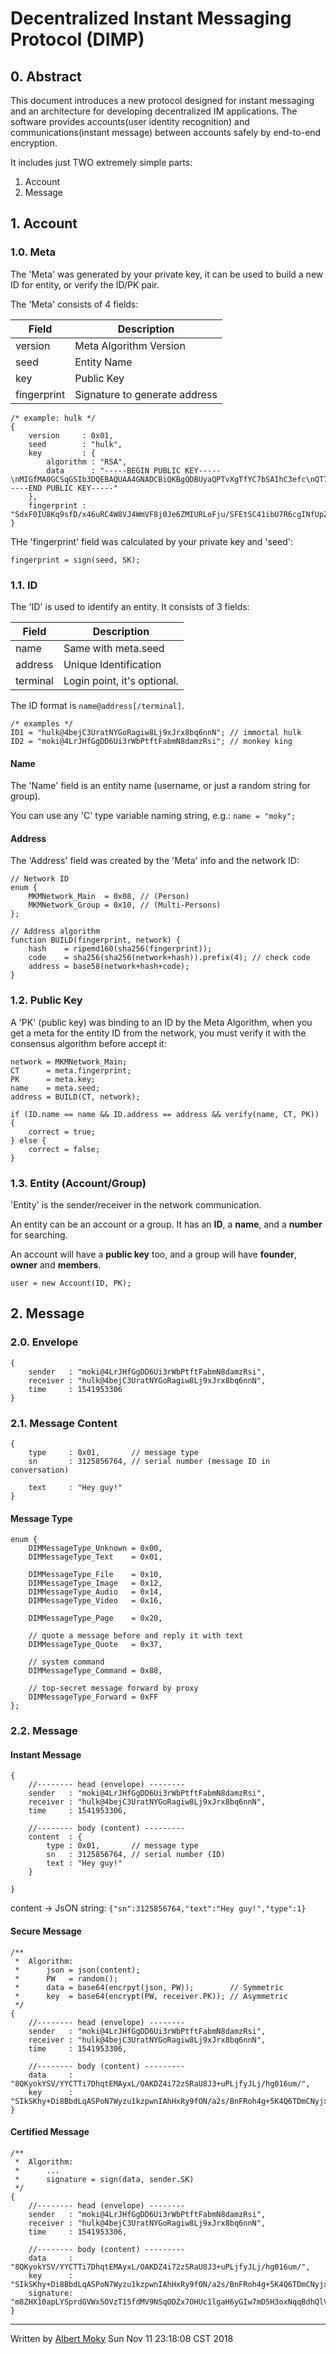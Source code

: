# Decentralized Instant Messaging Protocol (DIMP)

## 0. Abstract
This document introduces a new protocol designed for instant messaging and an architecture for developing decentralized IM applications. The software provides accounts(user identity recognition) and communications(instant message) between accounts safely by end-to-end encryption.

It includes just TWO extremely simple parts:

1. Account
2. Message

## 1. Account

### 1.0. Meta
The 'Meta' was generated by your private key,
it can be used to build a new ID for entity, or verify the ID/PK pair.

The 'Meta' consists of 4 fields:

| Field       | Description                   |
| ----------- | ----------------------------- |
| version     | Meta Algorithm Version        |
| seed        | Entity Name                   |
| key         | Public Key                    |
| fingerprint | Signature to generate address |

```
/* example: hulk */
{
    version     : 0x01,
    seed        : "hulk",
    key         : {
        algorithm : "RSA",
        data      : "-----BEGIN PUBLIC KEY-----\nMIGfMA0GCSqGSIb3DQEBAQUAA4GNADCBiQKBgQDBUyaQPTvXgTfYC7bSAIhC3efc\nQT7HEX9PzJXQs9XeuxY4iBBBnrUPkJhOvwHrnAErBnM6tm9I45htcTeVOsi/qRbs\nXpQ6u7JuBayxgVp2vU0xUWDKLTlE9VT3F/OgT1xGuXnMO5TJnt/HjlbASToGUxBa\nrMWCrjQJX2UitMaU+wIDAQAB\n-----END PUBLIC KEY-----"
    },
    fingerprint : "SdxF0IU8Kq9sfD/x46uRC4W8VJ4WmVF8j0Je6ZMIURLoFju/SFEtSC41ibU7R6cgINfUpZ4QCfVpo0+rHwlXBNeyZS5vqf1+fvMuISucRWGjmFmusTAqtqN0RCDvhdkeaxuQyMJKAGlzkcm5CXeqWyijDOQOZyf2pGJlfs18e2c="
}
```

THe 'fingerprint' field was calculated by your private key and 'seed':

````
fingerprint = sign(seed, SK);
````

### 1.1. ID
The 'ID' is used to identify an entity. It consists of 3 fields:

| Field       | Description                   |
| ----------- | ----------------------------- |
| name        | Same with meta.seed           |
| address     | Unique Identification         |
| terminal    | Login point, it's optional.   |

The ID format is ```name@address[/terminal]```.

```
/* examples */
ID1 = "hulk@4bejC3UratNYGoRagiw8Lj9xJrx8bq6nnN"; // immortal hulk
ID2 = "moki@4LrJHfGgDD6Ui3rWbPtftFabmN8damzRsi"; // monkey king
```

#### Name
The 'Name' field is an entity name (username, or just a random string for group).

You can use any 'C' type variable naming string, e.g.: ```name = "moky";```

#### Address
The 'Address' field was created by the 'Meta' info and the network ID:

````
// Network ID
enum {
    MKMNetwork_Main  = 0x08, // (Person)
    MKMNetwork_Group = 0x10, // (Multi-Persons)
};

// Address algorithm
function BUILD(fingerprint, network) {
    hash    = ripemd160(sha256(fingerprint));
    code    = sha256(sha256(network+hash)).prefix(4); // check code
    address = base58(network+hash+code);
}
````

### 1.2. Public Key
A 'PK' (public key) was binding to an ID by the Meta Algorithm,
when you get a meta for the entity ID from the network,
you must verify it with the consensus algorithm before accept it:

```
network = MKMNetwork_Main;
CT      = meta.fingerprint;
PK      = meta.key;
name    = meta.seed;
address = BUILD(CT, network);

if (ID.name == name && ID.address == address && verify(name, CT, PK)) {
    correct = true;
} else {
    correct = false;
}
```

### 1.3. Entity (Account/Group)
'Entity' is the sender/receiver in the network communication.

An entity can be an account or a group. It has an **ID**, a **name**, and a **number** for searching.

An account will have a **public key** too,
and a group will have **founder**, **owner** and **members**.

```
user = new Account(ID, PK);
```

## 2. Message

### 2.0. Envelope

```
{
    sender   : "moki@4LrJHfGgDD6Ui3rWbPtftFabmN8damzRsi",
    receiver : "hulk@4bejC3UratNYGoRagiw8Lj9xJrx8bq6nnN",
    time     : 1541953306
}
```

### 2.1. Message Content

````
{
    type     : 0x01,       // message type
    sn       : 3125856764, // serial number (message ID in conversation)
    
    text     : "Hey guy!"
}
````

#### Message Type

````
enum {
    DIMMessageType_Unknown = 0x00,
    DIMMessageType_Text    = 0x01,
    
    DIMMessageType_File    = 0x10,
    DIMMessageType_Image   = 0x12,
    DIMMessageType_Audio   = 0x14,
    DIMMessageType_Video   = 0x16,
    
    DIMMessageType_Page    = 0x20,
    
    // quote a message before and reply it with text
    DIMMessageType_Quote   = 0x37,
    
    // system command
    DIMMessageType_Command = 0x88,
    
    // top-secret message forward by proxy
    DIMMessageType_Forward = 0xFF
};
````

### 2.2. Message

#### Instant Message

````
{
    //-------- head (envelope) --------
    sender   : "moki@4LrJHfGgDD6Ui3rWbPtftFabmN8damzRsi",
    receiver : "hulk@4bejC3UratNYGoRagiw8Lj9xJrx8bq6nnN",
    time     : 1541953306,
    
    //-------- body (content) ---------
    content  : {
        type : 0x01,       // message type
        sn   : 3125856764, // serial number (ID)
        text : "Hey guy!"
    }
    
}
````

content -> JsON string: ```{"sn":3125856764,"text":"Hey guy!","type":1}```

#### Secure Message

```
/**
 *  Algorithm:
 *      json = json(content);
 *      PW   = random();
 *      data = base64(encrpyt(json, PW));        // Symmetric
 *      key  = base64(encrypt(PW, receiver.PK)); // Asymmetric
 */
{
    //-------- head (envelope) --------
    sender   : "moki@4LrJHfGgDD6Ui3rWbPtftFabmN8damzRsi",
    receiver : "hulk@4bejC3UratNYGoRagiw8Lj9xJrx8bq6nnN",
    time     : 1541953306,
    
    //-------- body (content) ---------
    data     : "8QKyokYSV/YYCTTi7DhqtEMAyxL/OAKDZ4i72zSRaU8J3+uPLjfyJLj/hg016um/",
    key      : "SIkSKhy+Di8BbdLqASPoN7Wyzu1kzpwnIAhHxRy9fON/a2s/BnFRoh4g+5K4Q6TDmCNyjx6mkyaekzCfXU6WmilvVjpInYbORX4qTO6tM+XNXaaLEesBaVTg84FyFh6+onqX/I26kmlxmRAv7RibGdRsqMiKoFA0oFnm3CJTJWE="
}
```

#### Certified Message

```
/**
 *  Algorithm:
 *      ...
 *      signature = sign(data, sender.SK)
 */
{
    //-------- head (envelope) --------
    sender   : "moki@4LrJHfGgDD6Ui3rWbPtftFabmN8damzRsi",
    receiver : "hulk@4bejC3UratNYGoRagiw8Lj9xJrx8bq6nnN",
    time     : 1541953306,
    
    //-------- body (content) ---------
    data     : "8QKyokYSV/YYCTTi7DhqtEMAyxL/OAKDZ4i72zSRaU8J3+uPLjfyJLj/hg016um/",
    key      : "SIkSKhy+Di8BbdLqASPoN7Wyzu1kzpwnIAhHxRy9fON/a2s/BnFRoh4g+5K4Q6TDmCNyjx6mkyaekzCfXU6WmilvVjpInYbORX4qTO6tM+XNXaaLEesBaVTg84FyFh6+onqX/I26kmlxmRAv7RibGdRsqMiKoFA0oFnm3CJTJWE=",
    signature: "m8ZHX10apLYSprdGVWx5OVzT15fdMV9NSqODZx7OHUc1lgaH6yGIw7mD5H3oxNqqBdhQlVxdU/69yRxemdSttH42vjWt36WW1UGNae5Gi7fHy/pGBZgQbf1WnpPX6HXwN2g7v5kvFLnnncCtPMIUFRj2AJMj4kkn0waIldwKYOI="
}
```


---
Written by [Albert Moky](http://moky.github.com/) Sun Nov 11 23:18:08 CST 2018
